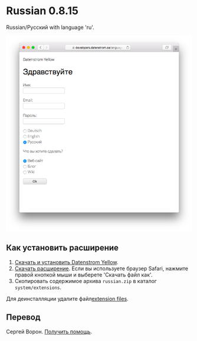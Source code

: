 Russian 0.8.15
==============
Russian/Русский with language 'ru'.

<p align="center"><img src="russian-screenshot.png?raw=true" alt="Screenshot"></p>

## Как установить расширение

1. [Скачать и установить Datenstrom Yellow](https://github.com/datenstrom/yellow/).
2. [Скачать расширение](https://github.com/datenstrom/yellow-extensions/raw/master/zip/russian.zip). Если вы используете браузер Safari, нажмите правой кнопкой мыши и выберете 'Скачать файл как'.
3. Скопировать содержимое архива `russian.zip` в каталог `system/extensions`.

Для деинсталляции удалите файл[extension files](extension.ini).

## Перевод

Сергей Ворон. [Получить помощь](https://extensions.datenstrom.se/help/).
